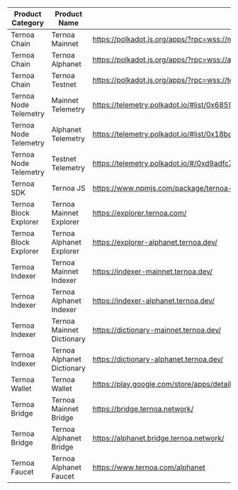 | Product Category      | Product Name               | Link To Product                                                                                        | Github repo                                          | Link to Documentation |
|-----------------------|----------------------------|--------------------------------------------------------------------------------------------------------|------------------------------------------------------|-----------------------|
| Ternoa Chain          | Ternoa Mainnet             | https://polkadot.js.org/apps/?rpc=wss://mainnet.ternoa.network#/explorer                               | https://github.com/capsule-corp-ternoa/chain         | -                     |
| Ternoa Chain          | Ternoa Alphanet            | https://polkadot.js.org/apps/?rpc=wss://alphanet.ternoa.com#/explorer                                  | https://github.com/capsule-corp-ternoa/chain         | -                     |
| Ternoa Chain          | Ternoa Testnet             | https://polkadot.js.org/apps/?rpc=wss://testnet.ternoa.com#/explorer                                   | https://github.com/capsule-corp-ternoa/chain         | -                     |
| Ternoa Node Telemetry | Mainnet Telemetry          | https://telemetry.polkadot.io/#list/0x6859c81ca95ef624c9dfe4dc6e3381c33e5d6509e35e147092bfbc780f777c4e | -                                                    | -                     |
| Ternoa Node Telemetry | Alphanet Telemetry         | https://telemetry.polkadot.io/#list/0x18bcdb75a0bba577b084878db2dc2546eb21504eaad4b564bb7d47f9d02b6ace | -                                                    | -                     |
| Ternoa Node Telemetry | Testnet Telemetry          | https://telemetry.polkadot.io/#/0xd9adfc7ea82be63ba28088d62b96e9270ad2af25c962afc393361909670835b2     | -                                                    | -                     |
| Ternoa SDK            | Ternoa JS                  | https://www.npmjs.com/package/ternoa-js                                                                | https://github.com/capsule-corp-ternoa/ternoa-js     | -                     |
| Ternoa Block Explorer | Ternoa Mainnet Explorer    | https://explorer.ternoa.com/                                                                           | -                                                    | -                     |
| Ternoa Block Explorer | Ternoa Alphanet Explorer   | https://explorer-alphanet.ternoa.dev/                                                                  | -                                                    | -                     |
| Ternoa Indexer        | Ternoa Mainnet Indexer     | https://indexer-mainnet.ternoa.dev/                                                                    | https://github.com/capsule-corp-ternoa/subql         | -                     |
| Ternoa Indexer        | Ternoa Alphanet Indexer    | https://indexer-alphanet.ternoa.dev/                                                                   | https://github.com/capsule-corp-ternoa/subql         | -                     |
| Ternoa Indexer        | Ternoa Mainnet Dictionary  | https://dictionary-mainnet.ternoa.dev/                                                                 | https://github.com/capsule-corp-ternoa/subql         | -                     |
| Ternoa Indexer        | Ternoa Alphanet Dictionary | https://dictionary-alphanet.ternoa.dev/                                                                | https://github.com/capsule-corp-ternoa/subql         | -                     |
| Ternoa Wallet         | Ternoa Wallet              | https://play.google.com/store/apps/details?id=com.ternoa.wallet.prod                                   | https://github.com/capsule-corp-ternoa/ternoa-wallet | -                     |
| Ternoa Bridge         | Ternoa Mainnet Bridge      | https://bridge.ternoa.network/                                                                         | -                                                    | -                     |
| Ternoa Bridge         | Ternoa Alphanet Bridge     | https://alphanet.bridge.ternoa.network/                                                                | -                                                    | -                     |
| Ternoa Faucet         | Ternoa Alphanet Faucet     | https://www.ternoa.com/alphanet                                                                        | -                                                    | -                     |